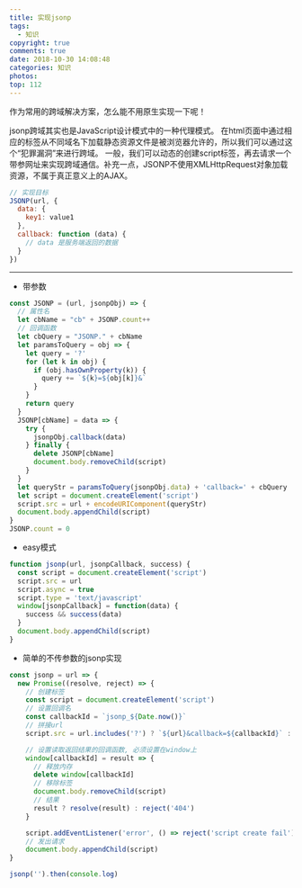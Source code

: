 ```yaml
---
title: 实现jsonp
tags:
  - 知识
copyright: true
comments: true
date: 2018-10-30 14:08:48
categories: 知识
photos:
top: 112
---
```


作为常用的跨域解决方案，怎么能不用原生实现一下呢！

jsonp跨域其实也是JavaScript设计模式中的一种代理模式。
在html页面中通过相应的标签从不同域名下加载静态资源文件是被浏览器允许的，所以我们可以通过这个“犯罪漏洞”来进行跨域。
一般，我们可以动态的创建script标签，再去请求一个带参网址来实现跨域通信。补充一点，JSONP不使用XMLHttpRequest对象加载资源，不属于真正意义上的AJAX。

```javascript
// 实现目标
JSONP(url, {
  data: {
    key1: value1
  },
  callback: function (data) {
    // data 是服务端返回的数据
  }
})
```

--- 
<!-- more -->

- 带参数
```javascript
const JSONP = (url, jsonpObj) => {
  // 属性名 
  let cbName = "cb" + JSONP.count++
  // 回调函数 
  let cbQuery = "JSONP." + cbName
  let paramsToQuery = obj => {
    let query = '?'
    for (let k in obj) {
      if (obj.hasOwnProperty(k)) {
        query += `${k}=${obj[k]}&`
      }      
    }
    return query
  }
  JSONP[cbName] = data => {
    try {
      jsonpObj.callback(data)
    } finally {
      delete JSONP[cbName]
      document.body.removeChild(script)
    }   
  }
  let queryStr = paramsToQuery(jsonpObj.data) + 'callback=' + cbQuery
  let script = document.createElement('script')
  script.src = url + encodeURIComponent(queryStr)
  document.body.appendChild(script)
}
JSONP.count = 0
```

- easy模式
```js
function jsonp(url, jsonpCallback, success) {
  const script = document.createElement('script')
  script.src = url
  script.async = true
  script.type = 'text/javascript'
  window[jsonpCallback] = function(data) {
    success && success(data)
  }
  document.body.appendChild(script)
}
```

- 简单的不传参数的jsonp实现
```js
const jsonp = url => {
  new Promise((resolve, reject) => {
    // 创建标签
    const script = document.createElement('script')
    // 设置回调名
    const callbackId = `jsonp_${Date.now()}`
    // 拼接url
    script.src = url.includes('?') ? `${url}&callback=${callbackId}` : `${url}?callback=${callbackId}`

    // 设置读取返回结果的回调函数, 必须设置在window上
    window[callbackId] = result => {
      // 释放内存
      delete window[callbackId]
      // 移除标签
      document.body.removeChild(script)
      // 结果
      result ? resolve(result) : reject('404')
    }

    script.addEventListener('error', () => reject('script create fail'))
    // 发出请求
    document.body.appendChild(script)
}

jsonp('').then(console.log)
```